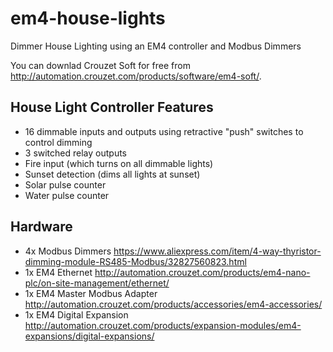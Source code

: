 # em4-house-lights
Dimmer House Lighting using an EM4 controller and Modbus Dimmers

You can downlad Crouzet Soft for free from http://automation.crouzet.com/products/software/em4-soft/.

## House Light Controller Features
- 16 dimmable inputs and outputs using retractive "push" switches to control dimming
- 3 switched relay outputs
- Fire input (which turns on all dimmable lights)
- Sunset detection (dims all lights at sunset)
- Solar pulse counter
- Water pulse counter

## Hardware
- 4x Modbus Dimmers https://www.aliexpress.com/item/4-way-thyristor-dimming-module-RS485-Modbus/32827560823.html
- 1x EM4 Ethernet http://automation.crouzet.com/products/em4-nano-plc/on-site-management/ethernet/
- 1x EM4 Master Modbus Adapter http://automation.crouzet.com/products/accessories/em4-accessories/
- 1x EM4 Digital Expansion http://automation.crouzet.com/products/expansion-modules/em4-expansions/digital-expansions/
